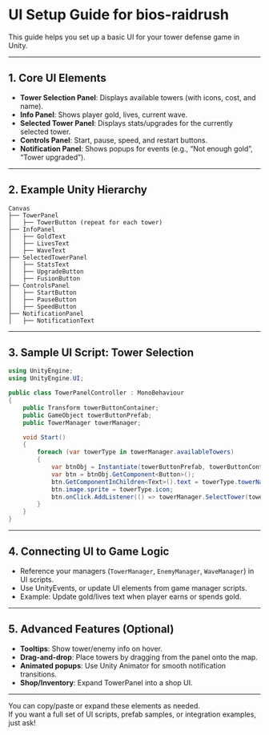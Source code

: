 # UI Setup Guide for bios-raidrush

This guide helps you set up a basic UI for your tower defense game in Unity.

---

## 1. Core UI Elements

- **Tower Selection Panel**: Displays available towers (with icons, cost, and name).
- **Info Panel**: Shows player gold, lives, current wave.
- **Selected Tower Panel**: Displays stats/upgrades for the currently selected tower.
- **Controls Panel**: Start, pause, speed, and restart buttons.
- **Notification Panel**: Shows popups for events (e.g., “Not enough gold”, “Tower upgraded”).

---

## 2. Example Unity Hierarchy

```
Canvas
├── TowerPanel
│   ├── TowerButton (repeat for each tower)
├── InfoPanel
│   ├── GoldText
│   ├── LivesText
│   ├── WaveText
├── SelectedTowerPanel
│   ├── StatsText
│   ├── UpgradeButton
│   ├── FusionButton
├── ControlsPanel
│   ├── StartButton
│   ├── PauseButton
│   ├── SpeedButton
├── NotificationPanel
│   ├── NotificationText
```

---

## 3. Sample UI Script: Tower Selection

```csharp
using UnityEngine;
using UnityEngine.UI;

public class TowerPanelController : MonoBehaviour
{
    public Transform towerButtonContainer;
    public GameObject towerButtonPrefab;
    public TowerManager towerManager;

    void Start()
    {
        foreach (var towerType in towerManager.availableTowers)
        {
            var btnObj = Instantiate(towerButtonPrefab, towerButtonContainer);
            var btn = btnObj.GetComponent<Button>();
            btn.GetComponentInChildren<Text>().text = towerType.towerName;
            btn.image.sprite = towerType.icon;
            btn.onClick.AddListener(() => towerManager.SelectTower(towerType));
        }
    }
}
```

---

## 4. Connecting UI to Game Logic

- Reference your managers (`TowerManager`, `EnemyManager`, `WaveManager`) in UI scripts.
- Use UnityEvents, or update UI elements from game manager scripts.
- Example: Update gold/lives text when player earns or spends gold.

---

## 5. Advanced Features (Optional)

- **Tooltips**: Show tower/enemy info on hover.
- **Drag-and-drop**: Place towers by dragging from the panel onto the map.
- **Animated popups**: Use Unity Animator for smooth notification transitions.
- **Shop/Inventory**: Expand TowerPanel into a shop UI.

---

You can copy/paste or expand these elements as needed.  
If you want a full set of UI scripts, prefab samples, or integration examples, just ask!